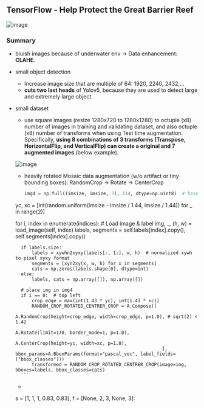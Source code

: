 ## TensorFlow - Help Protect the Great Barrier Reef

![image](https://user-images.githubusercontent.com/67547213/153533915-b1cf14db-326d-4eaf-b98a-d78e584c0604.png)

### Summary
- bluish images because of underwater env -> Data enhancement: **CLAHE**.
- small object detection
    - Increase image size that are multiple of 64: 1920, 2240, 2432,...
    - **cuts two last heads** of Yolov5, because they are used to detect large and extremely large object.
- small dataset
    - use square images (resize 1280x720 to 1280x1280) to octuple (x8) number of images in training and validating dataset, and also octuple (x8) number of transforms when using Test time augmentation. Specifically, **using 8 combinations of 3 transforms (Transpose, HorizontalFlip, and VerticalFlip) can create a original and 7 augmented images** (below example).
    
    ![image](https://user-images.githubusercontent.com/67547213/153640886-7e7caae4-0a8d-4139-9a14-633186be644f.png)

    - heavily rotated Mosaic data augmentation (w/o artifact or tiny bounding boxes): RandomCrop -> Rotate -> CenterCrop
        ```python
        img4 = np.full((imsize, imsize, 3), 114, dtype=np.uint8)  # base image with 4 tiles
    yc, xc = [int(random.uniform(imsize - imsize / 1.44, imsize / 1.44)) for _ in range(2)]
    
    for i, index in enumerate(indices):
        # Load image & label
        img, _, (h, w) = load_image(self, index)
        labels, segments = self.labels[index].copy(), self.segments[index].copy()

        if labels.size:
            labels = xywhn2xyxy(labels[:, 1:], w, h)  # normalized xywh to pixel xyxy format
            segments = [xyn2xy(x, w, h) for x in segments]
            cats = np.zeros(labels.shape[0], dtype=int)
        else: 
            labels, cats = np.array([]), np.array([])

        # place img in img4
        if i == 0:  # top left
            crop_edge = max(int(1.43 * yc), int(1.43 * xc))
            RANDOM_CROP_ROTATED_CENTRER_CROP = A.Compose([  
                                                            A.RandomCrop(height=crop_edge, width=crop_edge, p=1.0), # sqrt(2) < 1.42
                                                            A.Rotate(limit=170, border_mode=1, p=1.0),
                                                            A.CenterCrop(height=yc, width=xc, p=1.0),  
                                                            ], bbox_params=A.BboxParams(format="pascal_voc", label_fields=["bbox_classes"])) 
            transformed = RANDOM_CROP_ROTATED_CENTRER_CROP(image=img, bboxes=labels, bbox_classes=cats)
        ```
       
    - 
        

   s = [1, 1, 1, 0.83, 0.83], f = [None, 2, 3, None, 3]: 
